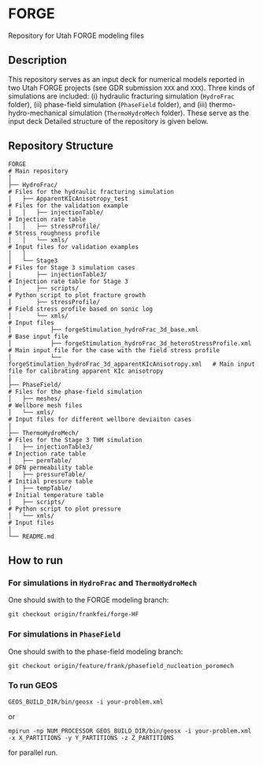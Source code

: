 # FORGE
Repository for Utah FORGE modeling files 

## Description
This repository serves as an input deck for numerical models reported in two Utah FORGE projects (see GDR submission `XXX` and `XXX`). 
Three kinds of simulations are included: (i) hydraulic fracturing simulation (`HydroFrac` folder), (ii) phase-field simulation (`PhaseField` folder), and (iii) thermo-hydro-mechanical simulation (`ThermoHydroMech` folder). 
These serve as the input deck
Detailed structure of the repository is given below. 

## Repository Structure
```
FORGE                                                                     # Main repository 
│
├── HydroFrac/                                                            # Files for the hydraulic fracturing simulation
│   ├── ApparentKIcAnisotropy_test                                        # Files for the validation example
│   │   ├── injectionTable/                                               # Injection rate table
│   │   ├── stressProfile/                                                # Stress roughness profile 
│   │   └── xmls/                                                         # Input files for validation examples
│   │
│   └── Stage3                                                            # Files for Stage 3 simulation cases
│       ├── injectionTable3/                                              # Injection rate table for Stage 3
│       ├── scripts/                                                      # Python script to plot fracture growth
│       ├── stressProfile/                                                # Field stress profile based on sonic log
│       └── xmls/                                                         # Input files
│           ├── forgeStimulation_hydroFrac_3d_base.xml                    # Base input file
│           ├── forgeStimulation_hydroFrac_3d_heteroStressProfile.xml     # Main input file for the case with the field stress profile
│           └── forgeStimulation_hydroFrac_3d_apparentKIcAnisotropy.xml   # Main input file for calibrating apparent KIc anisotropy
│
├── PhaseField/                                                           # Files for the phase-field simulation
│   ├── meshes/                                                           # Wellbore mesh files
│   └── xmls/                                                             # Input files for different wellbore deviaiton cases
│
├── ThermoHydroMech/                                                      # Files for the Stage 3 THM simulation
│   ├── injectionTable3/                                                  # Injection rate table
│   ├── permTable/                                                        # DFN permeability table
│   ├── pressureTable/                                                    # Initial pressure table
│   ├── tempTable/                                                        # Initial temperature table
│   ├── scripts/                                                          # Python script to plot pressure
│   └── xmls/                                                             # Input files
│
└── README.md                        
```

## How to run 
### For simulations in `HydroFrac` and `ThermoHydroMech`
One should swith to the FORGE modeling branch:
```
git checkout origin/frankfei/forge-HF
```

### For simulations in `PhaseField`
One should swith to the phase-field modeling branch:
```
git checkout origin/feature/frank/phasefield_nucleation_poromech
```
### To run GEOS
```
GEOS_BUILD_DIR/bin/geosx -i your-problem.xml
```
or 
```
mpirun -np NUM_PROCESSOR GEOS_BUILD_DIR/bin/geosx -i your-problem.xml -x X_PARTITIONS -y Y_PARTITIONS -z Z_PARTITIONS
```
for parallel run. 